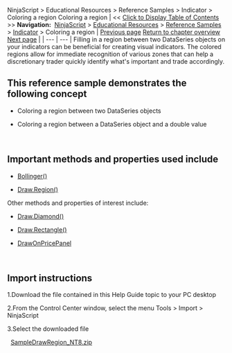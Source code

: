 ﻿
NinjaScript > Educational Resources > Reference Samples > Indicator > Coloring a region
Coloring a region
| << [Click to Display Table of Contents](coloring_a_region.md) >> **Navigation:**     [NinjaScript](ninjascript.md) > [Educational Resources](educational_resources.md) > [Reference Samples](reference_samples.md) > [Indicator](indicator2.md) > Coloring a region | [Previous page](changing_fonts_for_draw_object.md) [Return to chapter overview](indicator2.md) [Next page](creating_a_user-defined_parame.md) |
| --- | --- |
Filling in a region between two DataSeries objects on your indicators can be beneficial for creating visual indicators. The colored regions allow for immediate recognition of various zones that can help a discretionary trader quickly identify what's important and trade accordingly.
## 
## This reference sample demonstrates the following concept
- Coloring a region between two DataSeries objects

- Coloring a region between a DataSeries object and a double value

 
## Important methods and properties used include
- [Bollinger()](bollinger_bands.md)

- [Draw.Region()](draw_region.md)

Other methods and properties of interest include:
- [Draw.Diamond()](draw_diamond.md)

- [Draw.Rectangle()](draw_rectangle.md)

- [DrawOnPricePanel](drawonpricepanel.md)

 
## Import instructions
1.Download the file contained in this Help Guide topic to your PC desktop

2.From the Control Center window, select the menu Tools > Import > NinjaScript

3.Select the downloaded file

 
[SampleDrawRegion_NT8.zip](https://ninjatrader.com/support/helpGuides/nt8/samples/SampleDrawRegion_NT8.zip)

